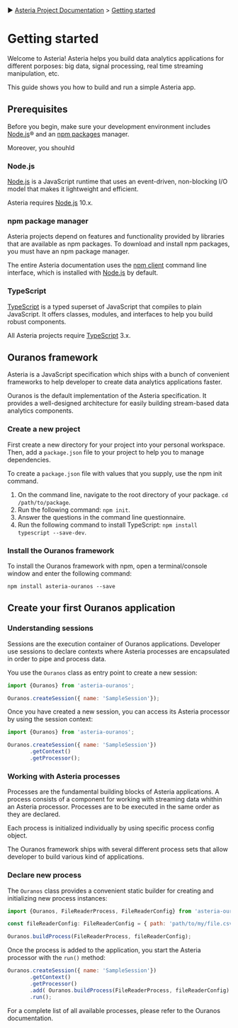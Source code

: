 :arrow_forward: [Asteria Project Documentation](https://github.com/asteria-project/asteria/blob/master/documentation/asteria-documentation.md) > [Getting started](https://github.com/asteria-project/asteria/blob/master/documentation/getting-started.md)

# Getting started

Welcome to Asteria! Asteria helps you build data analytics applications for different porposes: big data, signal processing, real time streaming manipulation, etc.

This guide shows you how to build and run a simple Asteria app.

## Prerequisites

Before you begin, make sure your development environment includes [Node.js](https://nodejs.org/)® and an [npm packages](https://docs.npmjs.com/about-npm/index.html) manager.

Moreover, you shouhld 

### Node.js

[Node.js](https://nodejs.org/) is a JavaScript runtime that uses an event-driven, non-blocking I/O model that makes it lightweight and efficient.

Asteria requires [Node.js](https://nodejs.org/) 10.x.

### npm package manager

Asteria projects depend on features and functionality provided by libraries that are available as npm packages. To download and install npm packages, you must have an npm package manager.

The entire Asteria documentation uses the [npm client](https://docs.npmjs.com/cli/install) command line interface, which is installed with [Node.js](https://nodejs.org/) by default.

### TypeScript

[TypeScript](https://www.typescriptlang.org/docs/handbook/typescript-in-5-minutes.html) is a typed superset of JavaScript that compiles to plain JavaScript. It offers classes, modules, and interfaces to help you build robust components.

All Asteria projects require [TypeScript](https://www.typescriptlang.org/docs/handbook/typescript-in-5-minutes.html) 3.x.

## Ouranos framework

Asteria is a JavaScript specification which ships with a bunch of convenient frameworks to help developer to create data analytics applications faster.

Ouranos is the default implementation of the Asteria specification. It provides a well-designed architecture for easily building stream-based data analytics components.

### Create a new project

First create a new directory for your project into your personal workspace. Then, add a `package.json` file to your project to help you to manage dependencies.

To create a `package.json` file with values that you supply, use the npm init command.

1. On the command line, navigate to the root directory of your package. `cd /path/to/package`.
2. Run the following command: `npm init`.
3. Answer the questions in the command line questionnaire.
4. Run the following command to install TypeScript: `npm install typescript --save-dev`.

### Install the Ouranos framework

To install the Ouranos framework with npm, open a terminal/console window and enter the following command:

```shell
npm install asteria-ouranos --save
```

## Create your first Ouranos application

### Understanding sessions

Sessions are the execution container of Ouranos applications. Developer use sessions to declare contexts where Asteria processes are encapsulated in order to pipe and process data.

You use the `Ouranos` class as entry point to create a new session:

```javascript
import {Ouranos} from 'asteria-ouranos';

Ouranos.createSession({ name: 'SampleSession'});
```

Once you have created a new session, you can access its Asteria processor by using the session context:

```javascript
import {Ouranos} from 'asteria-ouranos';

Ouranos.createSession({ name: 'SampleSession'})
       .getContext()
       .getProcessor();
```

### Working with Asteria processes

Processes are the fundamental building blocks of Asteria applications. A process consists of a component for working with streaming data whithin an Asteria processor. Processes are to be executed in the same order as they are declared.

Each process is initialized individually by using specific process config object.

The Ouranos framework ships with several different process sets that allow developer to build various kind of applications.

### Declare new process

The `Ouranos` class provides a convenient static builder for creating and initializing new process instances:

```javascript
import {Ouranos, FileReaderProcess, FileReaderConfig} from 'asteria-ouranos';

const fileReaderConfig: FileReaderConfig = { path: 'path/to/my/file.csv') };

Ouranos.buildProcess(FileReaderProcess, fileReaderConfig);
```

Once the process is added to the application, you start the Asteria processor with the `run()` method:

```javascript
Ouranos.createSession({ name: 'SampleSession'})
       .getContext()
       .getProcessor()
       .add( Ouranos.buildProcess(FileReaderProcess, fileReaderConfig) )
       .run();
```

For a complete list of all available processes, please refer to the Ouranos documentation.
